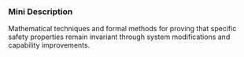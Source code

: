 ### Mini Description

Mathematical techniques and formal methods for proving that specific safety properties remain invariant through system modifications and capability improvements.
